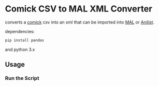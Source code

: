 
# Comick CSV to MAL XML Converter

converts a [comick](https://comick.io/) csv into an xml that can be imported into [MAL](https://myanimelist.com/) or [Anilist](https://anilist.co/).

dependencies:

```sh
pip install pandas
```
and python 3.x
## Usage

### Run the Script

